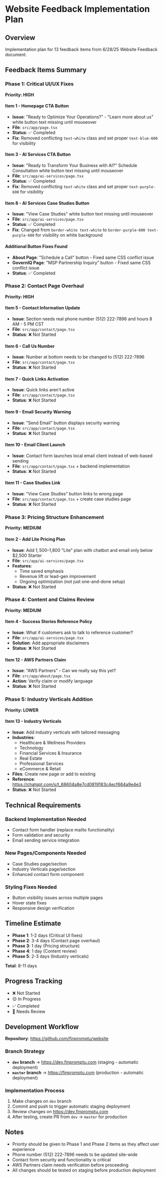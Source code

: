 # Website Feedback Implementation Plan

## Overview
Implementation plan for 13 feedback items from 6/28/25 Website Feedback document.

## Feedback Items Summary

### Phase 1: Critical UI/UX Fixes
**Priority: HIGH**

#### Item 1 - Homepage CTA Button
- **Issue**: "Ready to Optimize Your Operations?" - "Learn more about us" white button text missing until mouseover
- **File**: `src/app/page.tsx`
- **Status**: ✅ Completed
- **Fix**: Removed conflicting `text-white` class and set proper `text-blue-600` for visibility

#### Item 3 - AI Services CTA Button  
- **Issue**: "Ready to Transform Your Business with AI?" Schedule Consultation white button text missing until mouseover
- **File**: `src/app/ai-services/page.tsx`
- **Status**: ✅ Completed
- **Fix**: Removed conflicting `text-white` class and set proper `text-purple-600` for visibility

#### Item 8 - AI Services Case Studies Button
- **Issue**: "View Case Studies" white button text missing until mouseover
- **File**: `src/app/ai-services/page.tsx`
- **Status**: ✅ Completed
- **Fix**: Changed from `border-white text-white` to `border-purple-600 text-purple-600` for visibility on white background

#### Additional Button Fixes Found
- **About Page**: "Schedule a Call" button - Fixed same CSS conflict issue
- **GovernIQ Page**: "MSP Partnership Inquiry" button - Fixed same CSS conflict issue
- **Status**: ✅ Completed

### Phase 2: Contact Page Overhaul  
**Priority: HIGH**

#### Item 5 - Contact Information Update
- **Issue**: Section needs real phone number (512) 222-7896 and hours 8 AM - 5 PM CST
- **File**: `src/app/contact/page.tsx`
- **Status**: ❌ Not Started

#### Item 6 - Call Us Number
- **Issue**: Number at bottom needs to be changed to (512) 222-7896
- **File**: `src/app/contact/page.tsx`
- **Status**: ❌ Not Started

#### Item 7 - Quick Links Activation
- **Issue**: Quick links aren't active
- **File**: `src/app/contact/page.tsx`
- **Status**: ❌ Not Started

#### Item 9 - Email Security Warning
- **Issue**: "Send Email" button displays security warning
- **File**: `src/app/contact/page.tsx`
- **Status**: ❌ Not Started

#### Item 10 - Email Client Launch
- **Issue**: Contact form launches local email client instead of web-based sending
- **File**: `src/app/contact/page.tsx` + backend implementation
- **Status**: ❌ Not Started

#### Item 11 - Case Studies Link
- **Issue**: "View Case Studies" button links to wrong page
- **File**: `src/app/contact/page.tsx` + create case studies page
- **Status**: ❌ Not Started

### Phase 3: Pricing Structure Enhancement
**Priority: MEDIUM**

#### Item 2 - Add Lite Pricing Plan
- **Issue**: Add $1,500–$1,800 "Lite" plan with chatbot and email only below $2,500 Starter
- **File**: `src/app/ai-services/page.tsx`
- **Features**: 
  - Time saved emphasis
  - Revenue lift or lead-gen improvement
  - Ongoing optimization (not just one-and-done setup)
- **Status**: ❌ Not Started

### Phase 4: Content and Claims Review
**Priority: MEDIUM**

#### Item 4 - Success Stories Reference Policy
- **Issue**: What if customers ask to talk to reference customer?
- **File**: `src/app/ai-services/page.tsx`
- **Solution**: Add appropriate disclaimers
- **Status**: ❌ Not Started

#### Item 12 - AWS Partners Claim
- **Issue**: "AWS Partners" - Can we really say this yet?
- **File**: `src/app/about/page.tsx`
- **Action**: Verify claim or modify language
- **Status**: ❌ Not Started

### Phase 5: Industry Verticals Addition
**Priority: LOWER**

#### Item 13 - Industry Verticals
- **Issue**: Add industry verticals with tailored messaging
- **Industries**:
  - Healthcare & Wellness Providers
  - Technology  
  - Financial Services & Insurance
  - Real Estate
  - Professional Services
  - eCommerce & Retail
- **Files**: Create new page or add to existing
- **Reference**: https://chatgpt.com/s/t_68604a8e7cd0819183c4ecf664a9e4e3
- **Status**: ❌ Not Started

## Technical Requirements

### Backend Implementation Needed
- Contact form handler (replace mailto functionality)
- Form validation and security
- Email sending service integration

### New Pages/Components Needed
- Case Studies page/section
- Industry Verticals page/section
- Enhanced contact form component

### Styling Fixes Needed
- Button visibility issues across multiple pages
- Hover state fixes
- Responsive design verification

## Timeline Estimate
- **Phase 1**: 1-2 days (Critical UI fixes)
- **Phase 2**: 3-4 days (Contact page overhaul)  
- **Phase 3**: 1 day (Pricing structure)
- **Phase 4**: 1 day (Content review)
- **Phase 5**: 2-3 days (Industry verticals)

**Total**: 8-11 days

## Progress Tracking
- ❌ Not Started
- 🟡 In Progress  
- ✅ Completed
- 🔄 Needs Review

## Development Workflow
**Repository**: https://github.com/finpromptu/website

### Branch Strategy
- **`dev` branch** → https://dev.finpromptu.com (staging - automatic deployment)
- **`master` branch** → https://finpromptu.com (production - automatic deployment)

### Implementation Process
1. Make changes on `dev` branch
2. Commit and push to trigger automatic staging deployment
3. Review changes on https://dev.finpromptu.com
4. After testing, create PR from `dev` → `master` for production

## Notes
- Priority should be given to Phase 1 and Phase 2 items as they affect user experience
- Phone number (512) 222-7896 needs to be updated site-wide
- Contact form security and functionality is critical
- AWS Partners claim needs verification before proceeding
- All changes should be tested on staging before production deployment 